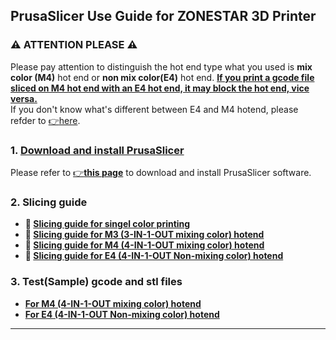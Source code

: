 ## PrusaSlicer Use Guide for ZONESTAR 3D Printer
### :warning: ATTENTION PLEASE :warning:
Please pay attention to distinguish the hot end type what you used is **mix color (M4)** hot end or **non mix color(E4)** hot end. 
<u>**If you print a gcode file sliced on M4 hot end with an E4 hot end, it may block the hot end, vice versa.**</u>     
If you don't know what's different between E4 and M4 hotend, please refder to [:point_right:here](https://github.com/ZONESTAR3D/Upgrade-kit-guide/tree/main/HOTEND/FAQ_M4E4.md).

### 1. [Download and install PrusaSlicer][install]
Please refer to [:point_right:**this page**][install] to download and install PrusaSlicer software.
### 2. Slicing guide
- **:book: [Slicing guide for singel color printing][slicing_1c]**    
- **:book: [Slicing guide for M3 (3-IN-1-OUT mixing color) hotend][slicing_M3]**      
- **:book: [Slicing guide for M4 (4-IN-1-OUT mixing color) hotend][slicing_M4]**      
- **:book: [Slicing guide for E4 (4-IN-1-OUT Non-mixing color) hotend][slicing_E4]**     
### 3. Test(Sample) gcode and stl files
<!-- - **[For M3 (3-IN-1-OUT mixing color) hotend](./test_gcode/M3/readme.md)**       -->
- **[For M4 (4-IN-1-OUT mixing color) hotend](./test_gcode/M4/readme.md)**      
- **[For E4 (4-IN-1-OUT Non-mixing color) hotend](./test_gcode/E4/readme.md)**     

-----
[install]: https://github.com/ZONESTAR3D/Slicing-Guide/tree/master/PrusaSlicer/Install.md
[slicing_1c]: https://github.com/ZONESTAR3D/Slicing-Guide/tree/master/PrusaSlicer/slicing_1c.md
[slicing_M3]: https://github.com/ZONESTAR3D/Slicing-Guide/tree/master/PrusaSlicer/PrusaSlicerGuide_M3.md
[slicing_M4]: https://github.com/ZONESTAR3D/Slicing-Guide/tree/master/PrusaSlicer/PrusaSlicerGuide_M4.md
[slicing_E4]: https://github.com/ZONESTAR3D/Slicing-Guide/tree/master/PrusaSlicer/PrusaSlicerGuide_E4.md